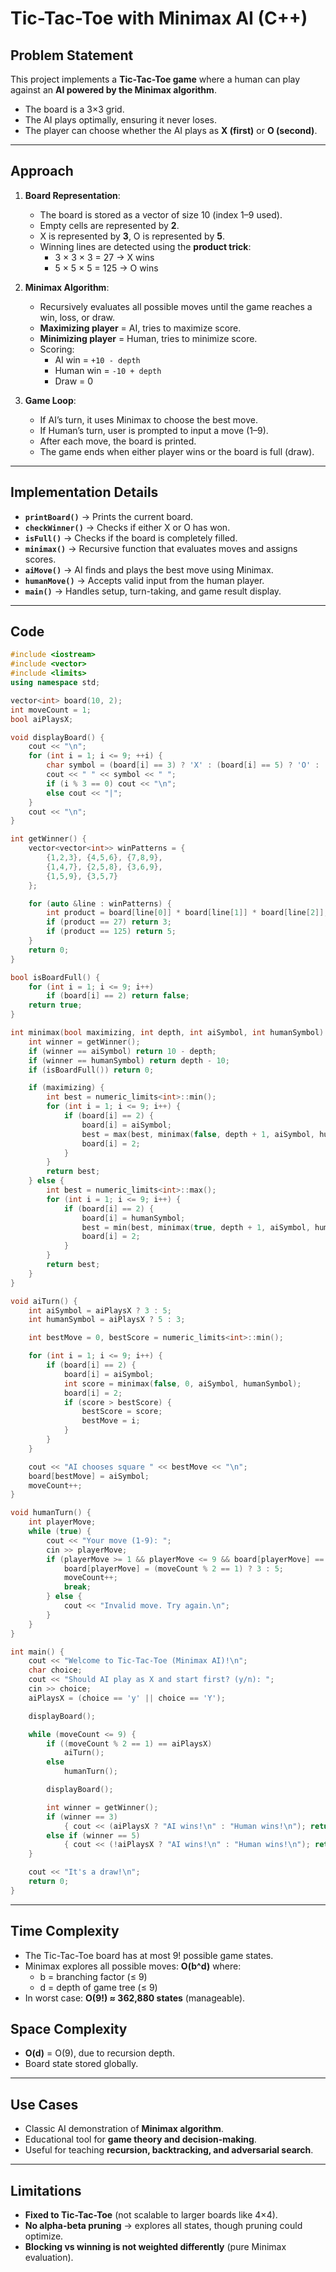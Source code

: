 # Tic-Tac-Toe with Minimax AI (C++)

## Problem Statement
This project implements a **Tic-Tac-Toe game** where a human can play against an **AI powered by the Minimax algorithm**.  
- The board is a 3×3 grid.  
- The AI plays optimally, ensuring it never loses.  
- The player can choose whether the AI plays as **X (first)** or **O (second)**.

---

## Approach
1. **Board Representation**:  
   - The board is stored as a vector of size 10 (index 1–9 used).  
   - Empty cells are represented by **2**.  
   - X is represented by **3**, O is represented by **5**.  
   - Winning lines are detected using the **product trick**:
     - 3 × 3 × 3 = 27 → X wins  
     - 5 × 5 × 5 = 125 → O wins  

2. **Minimax Algorithm**:  
   - Recursively evaluates all possible moves until the game reaches a win, loss, or draw.  
   - **Maximizing player** = AI, tries to maximize score.  
   - **Minimizing player** = Human, tries to minimize score.  
   - Scoring:  
     - AI win = `+10 - depth`  
     - Human win = `-10 + depth`  
     - Draw = 0  

3. **Game Loop**:  
   - If AI’s turn, it uses Minimax to choose the best move.  
   - If Human’s turn, user is prompted to input a move (1–9).  
   - After each move, the board is printed.  
   - The game ends when either player wins or the board is full (draw).  

---

## Implementation Details
- **`printBoard()`** → Prints the current board.  
- **`checkWinner()`** → Checks if either X or O has won.  
- **`isFull()`** → Checks if the board is completely filled.  
- **`minimax()`** → Recursive function that evaluates moves and assigns scores.  
- **`aiMove()`** → AI finds and plays the best move using Minimax.  
- **`humanMove()`** → Accepts valid input from the human player.  
- **`main()`** → Handles setup, turn-taking, and game result display.  

---
## Code

```cpp
#include <iostream>
#include <vector>
#include <limits>
using namespace std;

vector<int> board(10, 2);
int moveCount = 1;
bool aiPlaysX;

void displayBoard() {
    cout << "\n";
    for (int i = 1; i <= 9; ++i) {
        char symbol = (board[i] == 3) ? 'X' : (board[i] == 5) ? 'O' : ' ';
        cout << " " << symbol << " ";
        if (i % 3 == 0) cout << "\n";
        else cout << "|";
    }
    cout << "\n";
}

int getWinner() {
    vector<vector<int>> winPatterns = {
        {1,2,3}, {4,5,6}, {7,8,9},
        {1,4,7}, {2,5,8}, {3,6,9},
        {1,5,9}, {3,5,7}
    };

    for (auto &line : winPatterns) {
        int product = board[line[0]] * board[line[1]] * board[line[2]];
        if (product == 27) return 3;   
        if (product == 125) return 5;  
    }
    return 0;
}

bool isBoardFull() {
    for (int i = 1; i <= 9; i++)
        if (board[i] == 2) return false;
    return true;
}

int minimax(bool maximizing, int depth, int aiSymbol, int humanSymbol) {
    int winner = getWinner();
    if (winner == aiSymbol) return 10 - depth;
    if (winner == humanSymbol) return depth - 10;
    if (isBoardFull()) return 0;

    if (maximizing) {
        int best = numeric_limits<int>::min();
        for (int i = 1; i <= 9; i++) {
            if (board[i] == 2) {
                board[i] = aiSymbol;
                best = max(best, minimax(false, depth + 1, aiSymbol, humanSymbol));
                board[i] = 2;
            }
        }
        return best;
    } else {
        int best = numeric_limits<int>::max();
        for (int i = 1; i <= 9; i++) {
            if (board[i] == 2) {
                board[i] = humanSymbol;
                best = min(best, minimax(true, depth + 1, aiSymbol, humanSymbol));
                board[i] = 2;
            }
        }
        return best;
    }
}

void aiTurn() {
    int aiSymbol = aiPlaysX ? 3 : 5;
    int humanSymbol = aiPlaysX ? 5 : 3;

    int bestMove = 0, bestScore = numeric_limits<int>::min();

    for (int i = 1; i <= 9; i++) {
        if (board[i] == 2) {
            board[i] = aiSymbol;
            int score = minimax(false, 0, aiSymbol, humanSymbol);
            board[i] = 2;
            if (score > bestScore) {
                bestScore = score;
                bestMove = i;
            }
        }
    }

    cout << "AI chooses square " << bestMove << "\n";
    board[bestMove] = aiSymbol;
    moveCount++;
}

void humanTurn() {
    int playerMove;
    while (true) {
        cout << "Your move (1-9): ";
        cin >> playerMove;
        if (playerMove >= 1 && playerMove <= 9 && board[playerMove] == 2) {
            board[playerMove] = (moveCount % 2 == 1) ? 3 : 5;
            moveCount++;
            break;
        } else {
            cout << "Invalid move. Try again.\n";
        }
    }
}

int main() {
    cout << "Welcome to Tic-Tac-Toe (Minimax AI)!\n";
    char choice;
    cout << "Should AI play as X and start first? (y/n): ";
    cin >> choice;
    aiPlaysX = (choice == 'y' || choice == 'Y');

    displayBoard();

    while (moveCount <= 9) {
        if ((moveCount % 2 == 1) == aiPlaysX)
            aiTurn();
        else
            humanTurn();

        displayBoard();

        int winner = getWinner();
        if (winner == 3)
            { cout << (aiPlaysX ? "AI wins!\n" : "Human wins!\n"); return 0; }
        else if (winner == 5)
            { cout << (!aiPlaysX ? "AI wins!\n" : "Human wins!\n"); return 0; }
    }

    cout << "It's a draw!\n";
    return 0;
}


```
---

## Time Complexity
- The Tic-Tac-Toe board has at most 9! possible game states.  
- Minimax explores all possible moves: **O(b^d)** where:  
  - b = branching factor (≤ 9)  
  - d = depth of game tree (≤ 9)  
- In worst case: **O(9!) ≈ 362,880 states** (manageable).  

## Space Complexity
- **O(d)** = O(9), due to recursion depth.  
- Board state stored globally.  

---

## Use Cases
- Classic AI demonstration of **Minimax algorithm**.  
- Educational tool for **game theory and decision-making**.  
- Useful for teaching **recursion, backtracking, and adversarial search**.  

---

## Limitations
- **Fixed to Tic-Tac-Toe** (not scalable to larger boards like 4×4).  
- **No alpha-beta pruning** → explores all states, though pruning could optimize.  
- **Blocking vs winning is not weighted differently** (pure Minimax evaluation).  
